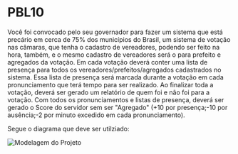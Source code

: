 # PBL10
Você foi convocado pelo seu governador para fazer um sistema que está precário em cerca de 75% dos municípios do Brasil, um sistema de votação nas câmaras, que tenha o cadastro de vereadores, podendo ser feito na hora, também, e o mesmo cadastro de vereadores será o para prefeito e agregados da votação.
Em cada votação deverá conter uma lista de presença para todos os vereadores/prefeitos/agregados cadastrados no sistema. Essa lista de presença será marcada durante a votação em cada pronunciamento que terá tempo para ser realizado. Ao finalizar toda a votação, deverá ser gerado um relatório de quem foi e não foi para a votação. Com todos os pronunciamentos e listas de presença, deverá ser gerado o Score do servidor sem ser "Agregado" (+10 por presença;-10 por ausência;-2 por minuto excedido em cada pronunciamento).

Segue o diagrama que deve ser utilziado:

![Modelagem do Projeto](https://arpacompany.com.br/assets/images/rafael/pbl10.png)
